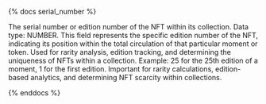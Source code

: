 {% docs serial_number %}

The serial number or edition number of the NFT within its collection. Data type: NUMBER. This field represents the specific edition number of the NFT, indicating its position within the total circulation of that particular moment or token. Used for rarity analysis, edition tracking, and determining the uniqueness of NFTs within a collection. Example: 25 for the 25th edition of a moment, 1 for the first edition. Important for rarity calculations, edition-based analytics, and determining NFT scarcity within collections.

{% enddocs %}